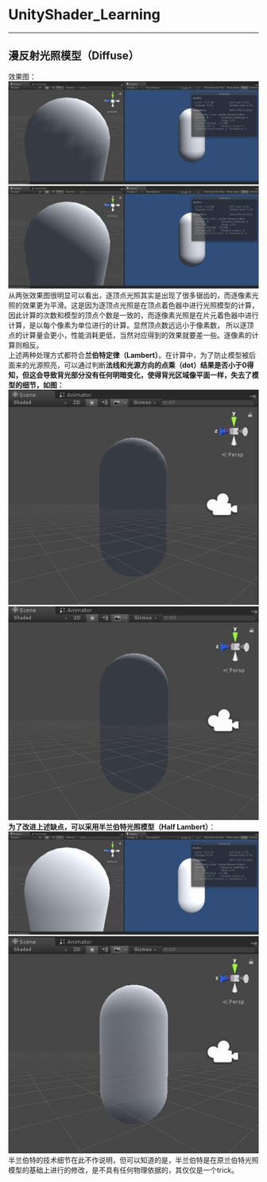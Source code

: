 # UnityShader_Learning
---
## 漫反射光照模型（Diffuse）  
效果图： 
![逐顶点](RenderingPic/diffuse/DiffuseVertex.jpg)  
![逐像素](RenderingPic/diffuse/DiffusePixel.jpg)  
从两张效果图很明显可以看出，逐顶点光照其实是出现了很多锯齿的，而逐像素光照的效果更为平滑。这是因为逐顶点光照是在顶点着色器中进行光照模型的计算，
因此计算的次数和模型的顶点个数是一致的，而逐像素光照是在片元着色器中进行计算，是以每个像素为单位进行的计算。显然顶点数远远小于像素数，
所以逐顶点的计算量会更小，性能消耗更低，当然对应得到的效果就要差一些。逐像素的计算则相反。    
上述两种处理方式都符合**兰伯特定律（Lambert）**。在计算中，为了防止模型被后面来的光源照亮，可以通过判断**法线和光源方向的点乘（dot）**结果是否小于0得知，但这会导致背光部分没有任何明暗变化，使得背光区域像平面一样，失去了模型的细节，如图：  
![逐顶点](RenderingPic/diffuse/DiffuseVertexBack.jpg)    
![逐像素](RenderingPic/diffuse/DiffusePixelBack.jpg)  
为了改进上述缺点，可以采用**半兰伯特光照模型（Half Lambert）**：  
![HalfLambert](RenderingPic/diffuse/HalfLambert.jpg)  
![HalfLambert](RenderingPic/diffuse/HalfLambertBack.jpg)  
半兰伯特的技术细节在此不作说明，但可以知道的是，半兰伯特是在原兰伯特光照模型的基础上进行的修改，是不具有任何物理依据的，其仅仅是一个trick。  
